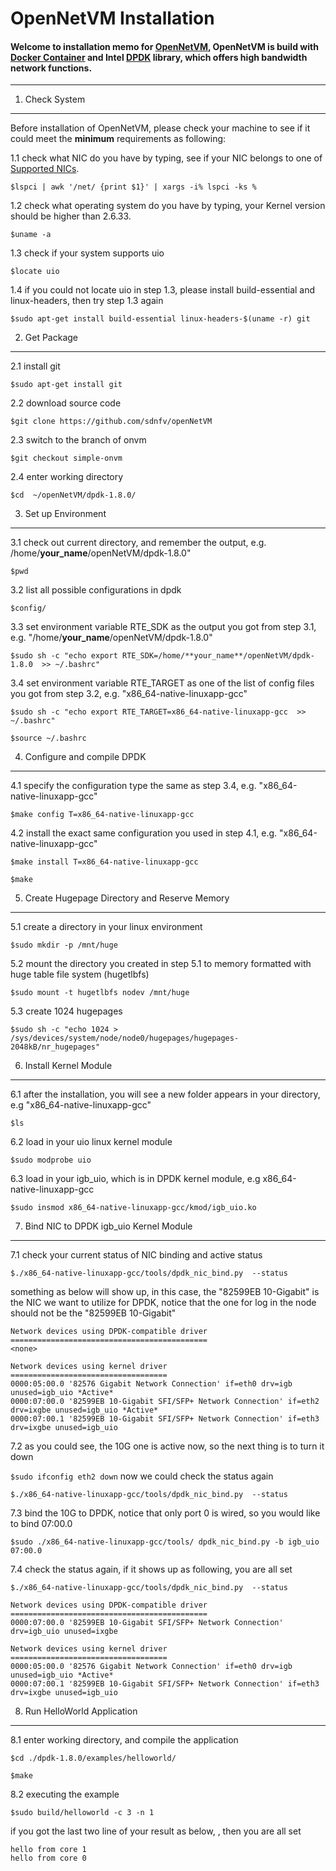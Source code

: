 OpenNetVM Installation
===================




#### Welcome to installation memo for [OpenNetVM](https://www.usenix.org/conference/nsdi14/technical-sessions/presentation/hwang), OpenNetVM is build with [Docker Container](https://www.docker.com/) and Intel [DPDK](http://dpdk.org/) library, which offers high bandwidth network functions. 

----------


1. Check System
-------------

Before installation of OpenNetVM, please check your machine to see if it could meet the **minimum** requirements as following: 

1.1  check what NIC do you have by typing, see if your NIC belongs to one of [Supported NICs](http://dpdk.org/). 

 `$lspci | awk '/net/ {print $1}' | xargs -i% lspci -ks %`

1.2  check what operating system do you have by typing, your Kernel version should be higher than 2.6.33.

 `$uname -a`

1.3  check if your system supports uio

 `$locate uio`

1.4 if you could not locate uio in step 1.3, please install build-essential and  linux-headers, then try step 1.3 again

 `$sudo apt-get install build-essential linux-headers-$(uname -r) git`


2. Get Package 
-------------
2.1  install git

 `$sudo apt-get install git`

2.2  download	source	code

 `$git clone https://github.com/sdnfv/openNetVM`

2.3 switch to the branch of onvm

 `$git checkout simple-onvm`

2.4  enter working directory

 `$cd  ~/openNetVM/dpdk-1.8.0/`


3. Set	up Environment 
------------- 
3.1 check out current directory, and remember the output, e.g. /home/**your_name**/openNetVM/dpdk-1.8.0"

 `$pwd`

3.2  list all possible configurations in dpdk

 `$config/`

3.3  set environment variable RTE_SDK as the output you got from step 3.1,   e.g. "/home/**your_name**/openNetVM/dpdk-1.8.0"

 `$sudo sh -c "echo export RTE_SDK=/home/**your_name**/openNetVM/dpdk-1.8.0  >> ~/.bashrc"`

3.4  set  environment variable RTE_TARGET as one of the list of config files you got from step 3.2, e.g.  "x86_64-native-linuxapp-gcc"

 `$sudo sh -c "echo export RTE_TARGET=x86_64-native-linuxapp-gcc  >> ~/.bashrc"`

 `$source ~/.bashrc`

4.  Configure	and	compile	DPDK
------------- 
4.1 specify the configuration type the same as step 3.4,  e.g.  "x86_64-native-linuxapp-gcc" 

 `$make config T=x86_64-native-linuxapp-gcc`

4.2 install the exact same configuration you used in step 4.1, e.g.  "x86_64-native-linuxapp-gcc" 

 `$make install T=x86_64-native-linuxapp-gcc`

 `$make`


5. Create	Hugepage Directory and Reserve	Memory
------------- 
5.1  create a directory in your linux environment

 `$sudo mkdir -p /mnt/huge`

5.2 mount the directory you created in step 5.1  to memory formatted with huge table file system (hugetlbfs)

 `$sudo mount -t hugetlbfs nodev /mnt/huge`

5.3 create 1024 hugepages

 `$sudo sh -c "echo 1024 > /sys/devices/system/node/node0/hugepages/hugepages-2048kB/nr_hugepages"`

6. Install Kernel Module
------------- 
6.1 after the installation, you will see a new folder appears in your directory, e.g  "x86_64-native-linuxapp-gcc" 

 `$ls` 

6.2 load in your uio linux kernel module

 `$sudo modprobe uio`

6.3 load in your igb_uio, which is in DPDK kernel module, e.g x86_64-native-linuxapp-gcc 

 `$sudo insmod x86_64-native-linuxapp-gcc/kmod/igb_uio.ko`

7. Bind	NIC to DPDK igb_uio Kernel Module
------------- 
7.1 check your current status of NIC binding and active status

 `$./x86_64-native-linuxapp-gcc/tools/dpdk_nic_bind.py  --status`

something as below will show up, in this case, the "82599EB 10-Gigabit" is the NIC we want to utilize for DPDK, notice that the one for log in the node should not be the "82599EB 10-Gigabit"
```
Network devices using DPDK-compatible driver
============================================
<none>

Network devices using kernel driver
===================================
0000:05:00.0 '82576 Gigabit Network Connection' if=eth0 drv=igb unused=igb_uio *Active*
0000:07:00.0 '82599EB 10-Gigabit SFI/SFP+ Network Connection' if=eth2 drv=ixgbe unused=igb_uio *Active*
0000:07:00.1 '82599EB 10-Gigabit SFI/SFP+ Network Connection' if=eth3 drv=ixgbe unused=igb_uio 
```

7.2 as you could see, the 10G one is active now, so the next thing is to turn it down

 `$sudo ifconfig eth2 down`
now we could check the status again

 `$./x86_64-native-linuxapp-gcc/tools/dpdk_nic_bind.py  --status`

7.3 bind the 10G to DPDK, notice that only port 0 is wired, so you would like to bind 07:00.0

 `$sudo ./x86_64-native-linuxapp-gcc/tools/ dpdk_nic_bind.py -b igb_uio 07:00.0`

7.4 check the status again, if it shows up as following, you are all set

 `$./x86_64-native-linuxapp-gcc/tools/dpdk_nic_bind.py  --status`

```
Network devices using DPDK-compatible driver
============================================
0000:07:00.0 '82599EB 10-Gigabit SFI/SFP+ Network Connection' drv=igb_uio unused=ixgbe

Network devices using kernel driver
===================================
0000:05:00.0 '82576 Gigabit Network Connection' if=eth0 drv=igb unused=igb_uio *Active*
0000:07:00.1 '82599EB 10-Gigabit SFI/SFP+ Network Connection' if=eth3 drv=ixgbe unused=igb_uio
```

8. Run	HelloWorld	Application
------------- 
8.1 enter working directory, and compile the application

 `$cd ./dpdk-1.8.0/examples/helloworld/`

 `$make`

8.2 executing the example

  `$sudo build/helloworld -c 3 -n 1`

if you got the last two line of your result as below, , then you are all set

```
hello from core 1
hello from core 0
```







